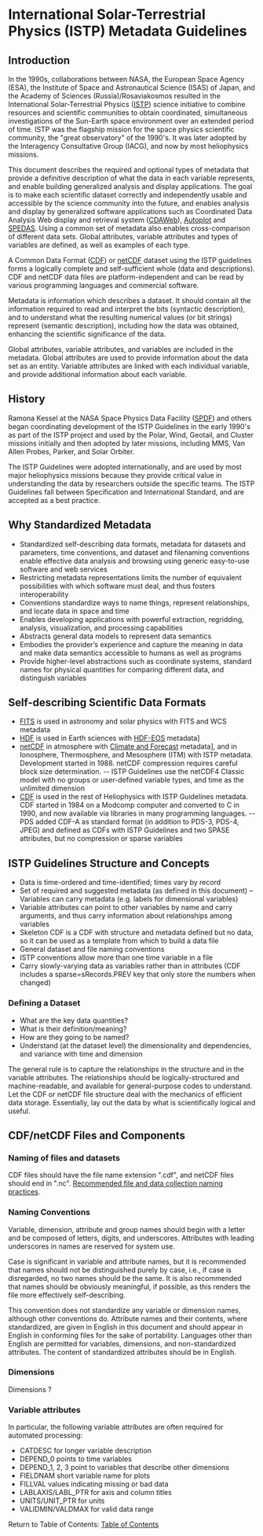 # International Solar-Terrestrial Physics (ISTP) Metadata Guidelines

## Introduction

In the 1990s, collaborations between NASA, the European Space Agency (ESA), the Institute of Space and Astronautical Science (ISAS) of Japan, and the Academy of Sciences (Russia)/Rosaviakosmos resulted in the International Solar-Terrestrial Physics ([ISTP](https://pwg.gsfc.nasa.gov)) science initiative to combine resources and scientific communities to obtain coordinated, simultaneous investigations of the Sun-Earth space environment over an extended period of time. ISTP was the flagship mission for the space physics scientific community, the "great observatory" of the 1990's. It was later adopted by the Interagency Consultative Group (IACG), and now by most heliophysics missions.

This document describes the required and optional types of metadata that provide a definitive description of what the data in each variable represents, and enable building generalized analysis and display applications. The goal is to make each scientific dataset correctly and independently usable and accessible by the science community into the future, and enables analysis and display by generalized software applications such as Coordinated Data Analysis Web display and retrieval system ([CDAWeb](https://cdaweb.gsfc.nasa.gov)), [Autoplot](https://autoplot.org) and [SPEDAS](https://spedas.org). Using a common set of metadata also enables cross-comparison of different data sets. Global attributes, variable attributes and types of variables are defined, as well as examples of each type.

A Common Data Format ([CDF](https://cdf.gsfc.nasa.gov)) or [netCDF](https://www.unidata.ucar.edu/software/netcdf/) dataset using the ISTP guidelines forms a logically complete and self-sufficient whole (data and descriptions). CDF and netCDF data files are platform-independent and can be read by various programming languages and commercial software.

Metadata is information which describes a dataset. It should contain all the information required to read and interpret the bits (syntactic description), and to understand what the resulting numerical values (or bit strings) represent (semantic description), including how the data was obtained, enhancing the scientific significance of the data.

Global attributes, variable attributes, and variables are included in the metadata. Global attributes are used to provide information about the data set as an entity. Variable attributes are linked with each individual variable, and provide additional information about each variable.

## History

Ramona Kessel at the NASA Space Physics Data Facility ([SPDF](https://spdf.gsfc.nasa.gov)) and others began coordinating development of the ISTP Guidelines in the early 1990's as part of the ISTP project and used by the Polar, Wind, Geotail, and Cluster missions initially and then adopted by later missions, including MMS, Van Allen Probes, Parker, and Solar Orbiter.

The ISTP Guidelines were adopted internationally, and are used by most major heliophysics missions because they provide critical value in understanding the data by researchers outside the specific teams. The ISTP Guidelines fall between Specification and International Standard, and are accepted as a best practice.

## Why Standardized Metadata
- Standardized self-describing data formats, metadata for datasets and parameters, time conventions, and dataset and filenaming conventions enable effective data analysis and browsing using generic easy-to-use software and web services
- Restricting metadata representations limits the number of equivalent possibilities with which software must deal, and thus fosters interoperability
- Conventions standardize ways to name things, represent relationships, and locate data in space and time
- Enables developing applications with powerful extraction, regridding, analysis, visualization, and processing capabilities
- Abstracts general data models to represent data semantics
- Embodies the provider’s experience and capture the meaning in data and make data semantics accessible to humans as well as programs
- Provide higher-level abstractions such as coordinate systems, standard names for physical quantities for comparing different data, and distinguish variables

## Self-describing Scientific Data Formats
- [FITS](https://fits.gsfc.nasa.gov/) is used in astronomy and solar physics with FITS and WCS metadata
- [HDF](https://www.hdfgroup.org/) is used in Earth sciences with [HDF-EOS](https://hdfeos.org) metadata]
- [netCDF](https://www.unidata.ucar.edu/software/netcdf/) in atmosphere with [Climate and Forecast](https://cfconventions.org) metadata], and in Ionosphere, Thermosphere, and Mesosphere (ITM) with ISTP metadata. Development started in 1988. netCDF compression requires careful block size determination.
-- ISTP Guidelines use the netCDF4 Classic model with no groups or user-defined variable types, and time as the unlimited dimension
- [CDF](https://cdf.gsfc.nasa.gov/) is used in the rest of Heliophysics with ISTP Guidelines metadata. CDF started in 1984 on a Modcomp computer and converted to C in 1990, and now available via libraries in many programming languages.
--  PDS added CDF-A as standard format (in addition to PDS-3, PDS-4, JPEG) and defined as CDFs with ISTP Guidelines and two SPASE attributes, but no compression or sparse variables

## ISTP Guidelines Structure and Concepts
- Data is time-ordered and time-identified; times vary by record
- Set of required and suggested metadata (as defined in this document)
– Variables can carry metadata (e.g. labels for dimensional variables)
- Variable attributes can point to other variables by name and carry arguments, and thus carry information about relationships among variables
- Skeleton CDF is a CDF with structure and metadata defined but no data, so it can be used as a template from which to build a data file
- General dataset and file naming conventions
- ISTP conventions allow more than one time variable in a file
- Carry slowly-varying data as variables rather than in attributes (CDF includes a sparse=sRecords.PREV key that only store the numbers when changed)

### Defining a Dataset
- What are the key data quantities?
- What is their definition/meaning?
- How are they going to be named?
- Understand (at the dataset level) the dimensionality and dependencies, and variance with time and dimension

The general rule is to capture the relationships in the structure and in the variable attributes. The relationships should be logically-structured and machine-readable, and available for general-purpose codes to understand. Let the CDF or netCDF file structure deal with the mechanics of efficient data storage. Essentially, lay out the data by what is scientifically logical and useful.

## CDF/netCDF Files and Components

### Naming of files and datasets

CDF files should have the file name extension ".cdf", and netCDF files should end in ".nc". [Recommended file and data
    collection naming practices](https://spdf.gsfc.nasa.gov/guidelines/filenaming_recommendations.html).

### Naming Conventions

Variable, dimension, attribute and group names should begin with a letter and be composed of letters, digits, and underscores. Attributes with leading underscores in names are reserved for system use.

Case is significant in variable and attribute names, but it is recommended that names should not be distinguished purely by case, i.e., if case is disregarded, no two names should be the same. It is also recommended that names should be obviously meaningful, if possible, as this renders the file more effectively self-describing.

This convention does not standardize any variable or dimension names, although other conventions do. Attribute names and their contents, where standardized, are given in English in this document and should appear in English in conforming files for the sake of portability. Languages other than English are permitted for variables, dimensions, and non-standardized attributes. The content of standardized attributes should be in English.

### Dimensions

Dimensions ?

### Variable attributes

In particular, the following variable attributes are often required for automated processing:
- CATDESC for longer variable description
- DEPEND_0 points to time variables
- DEPEND_1, 2, 3 point to variables that describe other dimensions
- FIELDNAM short variable name for plots
- FILLVAL values indicating missing or bad data
- LABLAXIS/LABL_PTR for axis and column titles
- UNITS/UNIT_PTR for units
- VALIDMIN/VALDMAX for valid data range



Return to Table of Contents: [Table of Contents](00_Table_of_Contents.md)
